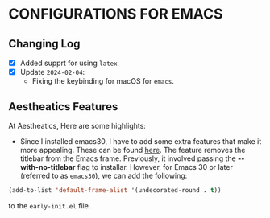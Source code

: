 # CONFIGURATIONS FOR EMACS
## Changing Log

- [x] Added supprt for using `latex`
- [x] Update `2024-02-04`:
    - Fixing the keybinding for macOS for `emacs`.

## Aestheatics Features

At Aestheatics, Here are some highlights:

- Since I installed emacs30, I have to add some extra features that make it more
appealing. These can be found [here](https://github.com/d12frosted/homebrew-emacs-plus#no-titlebar). The
feature removes the titlebar from the Emacs frame. Previously, it involved
passing the **--with-no-titlebar** flag to installar. However, for Emacs 30 or
later (referred to as `emacs30`), we can add the following:

```lisp
(add-to-list 'default-frame-alist '(undecorated-round . t))
```
to the `early-init.el` file.

